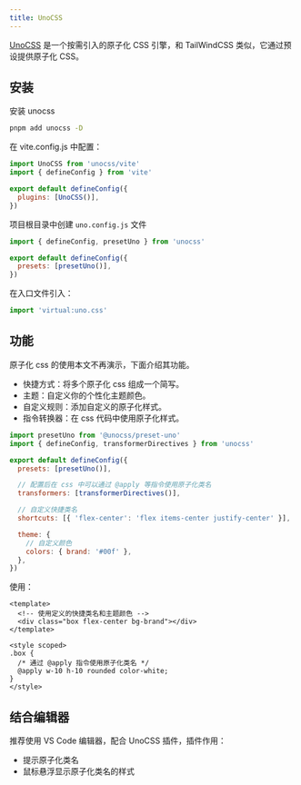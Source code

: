 ```yaml
---
title: UnoCSS
---
```


[UnoCSS](https://unocss-cn.pages.dev/) 是一个按需引入的原子化 CSS 引擎，和 TailWindCSS 类似，它通过预设提供原子化 CSS。

## 安装

安装 unocss

```bash
pnpm add unocss -D
```

在 vite.config.js 中配置：

```js
import UnoCSS from 'unocss/vite'
import { defineConfig } from 'vite'

export default defineConfig({
  plugins: [UnoCSS()],
})
```

项目根目录中创建 `uno.config.js` 文件

```js
import { defineConfig, presetUno } from 'unocss'

export default defineConfig({
  presets: [presetUno()],
})
```

在入口文件引入：

```js
import 'virtual:uno.css'
```

## 功能

原子化 css 的使用本文不再演示，下面介绍其功能。

- 快捷方式：将多个原子化 css 组成一个简写。
- 主题：自定义你的个性化主题颜色。
- 自定义规则：添加自定义的原子化样式。
- 指令转换器：在 css 代码中使用原子化样式。

```js
import presetUno from '@unocss/preset-uno'
import { defineConfig, transformerDirectives } from 'unocss'

export default defineConfig({
  presets: [presetUno()],

  // 配置后在 css 中可以通过 @apply 等指令使用原子化类名
  transformers: [transformerDirectives()],

  // 自定义快捷类名
  shortcuts: [{ 'flex-center': 'flex items-center justify-center' }],

  theme: {
    // 自定义颜色
    colors: { brand: '#00f' },
  },
})
```

使用：

```vue
<template>
  <!-- 使用定义的快捷类名和主题颜色 -->
  <div class="box flex-center bg-brand"></div>
</template>

<style scoped>
.box {
  /* 通过 @apply 指令使用原子化类名 */
  @apply w-10 h-10 rounded color-white;
}
</style>
```

## 结合编辑器

推荐使用 VS Code 编辑器，配合 UnoCSS 插件，插件作用：

- 提示原子化类名
- 鼠标悬浮显示原子化类名的样式
